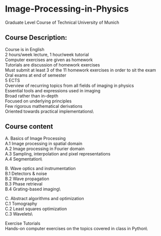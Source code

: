 # Image-Processing-in-Physics

Graduate Level Course of Technical University of Munich

## Course Description:

Course is in English\
2 hours/week lecture, 1 hour/week tutorial\
Computer exercises are given as homework\
Tutorials are discussion of homework exercises\
Must submit at least 3 of the 11 homework exercises in order to sit the exam\
Oral exams at end of semester\
5 ECTS\
Overview of recurring topics from all fields of imaging in physics\
Essential tools and expressions used in imaging\
Broad rather than in-depth\
Focused on underlying principles\
Few rigorous mathematical derivations\
Oriented towards practical implementations\

## Course content
A. Basics of Image Processing\
A.1 Image processing in spatial domain\
A.2 Image processing in Fourier domain\
A.3 Sampling, interpolation and pixel representations\
A.4 Segmentation\

B.	Wave	optics	and	instrumentation\
B.1	Detectors	&	noise\
B.2	Wave	propagation\
B.3	Phase	retrieval\
B.4	Grating-based	imaging\

C.	Abstract	algorithms	and	optimization\
C.1	Tomography\
C.2	Least	squares	optimization\
C.3	Wavelets\

Exercise Tutorials\
Hands-on computer exercises on the topics covered in class in Python\
